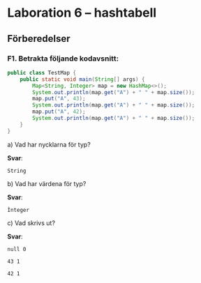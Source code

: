 # Laboration 6 – hashtabell

## Förberedelser

### F1. Betrakta följande kodavsnitt:

```java
public class TestMap {
    public static void main(String[] args) {
        Map<String, Integer> map = new HashMap<>();
        System.out.println(map.get("A") + " " + map.size());
        map.put("A", 43);
        System.out.println(map.get("A") + " " + map.size());
        map.put("A", 42);
        System.out.println(map.get("A") + " " + map.size());
    }
}
```

a) Vad har nycklarna för typ?

**Svar**:

`String`

b) Vad har värdena för typ?

**Svar**:

`Ìnteger`

c) Vad skrivs ut?

**Svar**:

`null 0`

`43 1`

`42 1`
